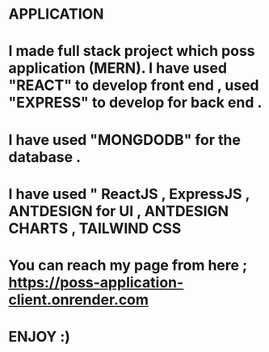 # APPLICATION 

# I made full stack project which poss application (MERN). I have used "REACT" to develop front end , used "EXPRESS" to develop for back end . 
# I have used "MONGDODB" for the database . 
# I have used " ReactJS , ExpressJS , ANTDESIGN for UI , ANTDESIGN CHARTS , TAILWIND CSS 


# You can reach my page from here ; https://poss-application-client.onrender.com
# ENJOY :)